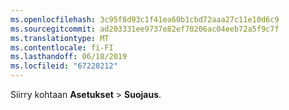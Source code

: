 ```yaml
---
ms.openlocfilehash: 3c95f8d93c1f41ea60b1cbd72aaa27c11e10d6c9
ms.sourcegitcommit: ad203331ee9737e82ef70206ac04eeb72a5f9c7f
ms.translationtype: MT
ms.contentlocale: fi-FI
ms.lasthandoff: 06/18/2019
ms.locfileid: "67228212"
---
```

Siirry kohtaan **Asetukset** > **Suojaus**.